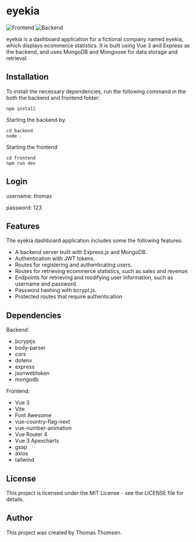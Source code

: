# eyekia

![Frontend](https://github.com/ThomasWT/eyekia/actions/workflows/frontend.js.yml/badge.svg)
![Backend](https://github.com/ThomasWT/eyekia/actions/workflows/backend.js.yml/badge.svg)

eyekia is a dashboard application for a fictional company named eyekia, which displays ecommerce statistics. It is built using Vue 3 and Express as the backend, and uses MongoDB and Mongoose for data storage and retrieval.

## Installation

To install the necessary dependencies, run the following command in the both the backend and frontend folder:
```
npm install
```
Starting the backend by.
```
cd backend
node .
```

Starting the frontend
```
cd frontend
npm run dev
```

## Login

username: thomas

password: 123

## Features

The eyekia dashboard application includes some the following features:

- A backend server built with Express.js and MongoDB.
- Authentication with JWT tokens.
- Routes for registering and authenticating users.
- Routes for retrieving ecommerce statistics, such as sales and revenue.
- Endpoints for retrieving and modifying user information, such as username and password.
- Password hashing with bcrypt.js.
- Protected routes that require authentication

## Dependencies

Backend:
- bcryptjs
- body-parser
- cors
- dotenv
- express
- jsonwebtoken
- mongodb

Frontend:
- Vue 3
- Vite
- Font Awesome
- vue-country-flag-next
- vue-number-animation
- Vue Router 4
- Vue 3 Apexcharts
- gsap
- axios
- tailwind

## License

This project is licensed under the MIT License - see the LICENSE file for details.

## Author

This project was created by Thomas Thomsen.
